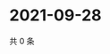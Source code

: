 # 2021-09-28

共 0 条

<!-- BEGIN WEIBO -->
<!-- 最后更新时间 Tue Sep 28 2021 19:00:45 GMT+0800 (China Standard Time) -->

<!-- END WEIBO -->
